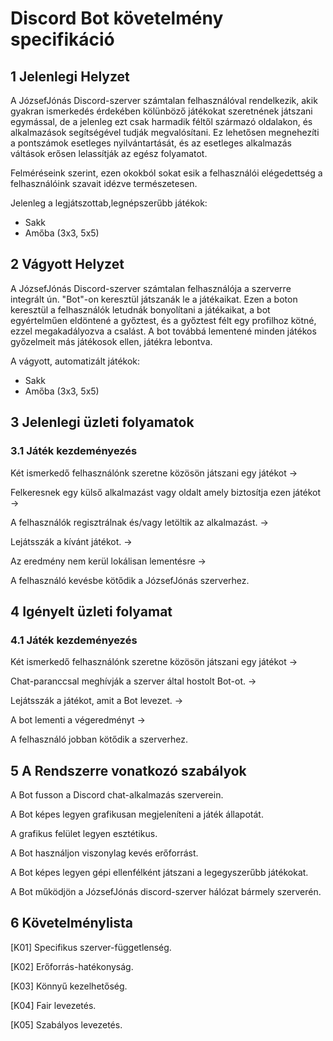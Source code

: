 # Discord Bot követelmény specifikáció

## 1 Jelenlegi Helyzet

A JózsefJónás Discord-szerver számtalan felhasználóval rendelkezik, akik gyakran ismerkedés érdekében kölünböző játékokat szeretnének játszani egymással, de a jelenleg ezt csak harmadik féltől származó oldalakon, és alkalmazások segítségével tudják megvalósítani. Ez lehetősen megnehezíti a pontszámok esetleges nyilvántartását, és az esetleges alkalmazás váltások erősen lelassítják az egész folyamatot.

Felméréseink szerint, ezen okokból sokat esik a felhasználói elégedettség a felhasználóink szavait idézve természetesen.

Jelenleg a legjátszottab,legnépszerűbb játékok:
  * Sakk
  * Amőba (3x3, 5x5)

## 2 Vágyott Helyzet

A JózsefJónás Discord-szerver számtalan felhasználója a szerverre integrált ún. "Bot"-on keresztül játszanák le a játékaikat. Ezen a boton keresztül a felhasználók letudnák bonyolítani a játékaikat, a bot egyértelműen eldöntené a győztest, és a győztest félt egy profilhoz kötné, ezzel megakadályozva a csalást. A bot továbbá lementené minden játékos győzelmeit más játékosok ellen, játékra lebontva.

A vágyott, automatizált játékok:
  * Sakk
  * Amőba (3x3, 5x5)

## 3 Jelenlegi üzleti folyamatok

### 3.1 Játék kezdeményezés

Két ismerkedő felhasználónk szeretne közösön játszani egy játékot -> 

Felkeresnek egy külső alkalmazást vagy oldalt amely biztosítja ezen játékot -> 

A felhasználók regisztrálnak és/vagy letöltik az alkalmazást. ->

Lejátsszák a kívánt játékot. ->

Az eredmény nem kerül lokálisan lementésre ->

A felhasználó kevésbe kötődik a JózsefJónás szerverhez.

## 4 Igényelt üzleti folyamat

### 4.1 Játék kezdeményezés

Két ismerkedő felhasználónk szeretne közösön játszani egy játékot ->

Chat-paranccsal meghívják a szerver által hostolt Bot-ot. -> 

Lejátsszák a játékot, amit a Bot levezet. -> 

A bot lementi a végeredményt ->

A felhasználó jobban kötődik a szerverhez.

## 5 A Rendszerre vonatkozó szabályok

A Bot fusson a Discord chat-alkalmazás szerverein.

A Bot képes legyen grafikusan megjeleníteni a játék állapotát.

A grafikus felület legyen esztétikus.

A Bot használjon viszonylag kevés erőforrást.

A Bot képes legyen gépi ellenfélként játszani a legegyszerűbb játékokat.

A Bot működjön a JózsefJónás discord-szerver hálózat bármely szerverén.

## 6 Követelménylista

[K01] Specifikus szerver-függetlenség.

[K02] Erőforrás-hatékonyság.

[K03] Könnyű kezelhetőség.

[K04] Fair levezetés.

[K05] Szabályos levezetés.
